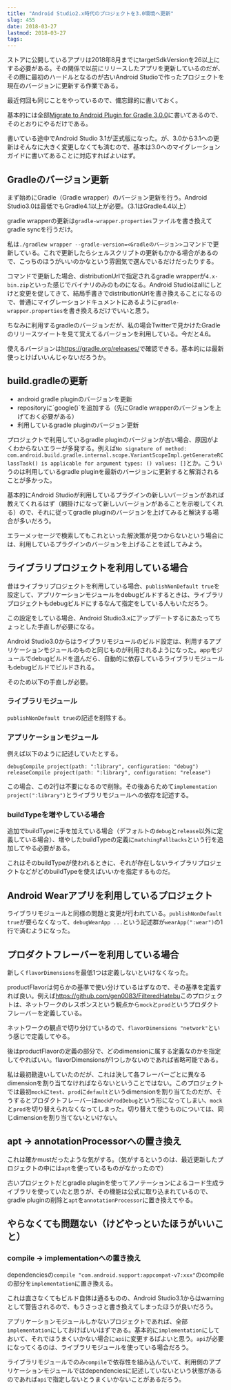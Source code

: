 ```yaml
---
title: "Android Studio2.x時代のプロジェクトを3.0環境へ更新"
slug: 455
date: 2018-03-27
lastmod: 2018-03-27
tags: 
---
```


ストアに公開しているアプリは2018年8月までにtargetSdkVersionを26以上にする必要がある。その関係で以前にリリースしたアプリを更新しているのだが、その際に最初のハードルとなるのが古いAndroid Studioで作ったプロジェクトを現在のバージョンに更新する作業である。

最近何回も同じことをやっているので、備忘録的に書いておく。

基本的には全部<a href="https://developer.android.com/studio/build/gradle-plugin-3-0-0-migration.html">Migrate to Android Plugin for Gradle 3.0.0</a>に書いてあるので、そのとおりにやるだけである。

書いている途中でAndroid Studio 3.1が正式版になった。が、3.0から3.1への更新はそんなに大きく変更しなくても済むので、基本は3.0へのマイグレーションガイドに書いてあることに対応すればよいはず。


## Gradleのバージョン更新


まず始めにGradle（Gradle wrapper）のバージョン更新を行う。Android Studio3.0は最低でもGradle4.1以上が必要。（3.1はGradle4.4以上）

gradle wrapperの更新は`gradle-wrapper.properties`ファイルを書き換えてgradle syncを行うだけ。

私は`./gradlew wrapper --gradle-version=<Gradleのバージョン>`コマンドで更新している。これで更新したらシェルスクリプトの更新もかかる場合があるので、こっちのほうがいいのかなという雰囲気で選んでいるだけだったりする。

コマンドで更新した場合、distributionUrlで指定されるgradle wrapperが`4.x-bin.zip`といった感じでバイナリのみのものになる。Android Studioはallにしとけと変更を促してきて、結局手書きでdistributionUrlを書き換えることになるので、普通にマイグレーションドキュメントにあるように`gradle-wrapper.properties`を書き換えるだけでいいと思う。

ちなみに利用するgradleのバージョンだが、私の場合Twitterで見かけたGradleのリリースツイートを見て覚えてるバージョンを利用している。今だと4.6。

使えるバージョンは<a href="https://gradle.org/releases/">https://gradle.org/releases/</a>で確認できる。基本的には最新使っとけばいいんじゃないだろうか。


## build.gradleの更新


<ul>
<li>android gradle pluginのバージョンを更新</li>
<li>repositoryに`google()`を追加する（先にGradle wrapperのバージョンを上げておく必要がある）</li>
<li>利用しているgradle pluginのバージョン更新</li>
</ul>

プロジェクトで利用しているgradle pluginのバージョンが古い場合、原因がよくわからないエラーが多発する。例えば`No signature of method: com.android.build.gradle.internal.scope.VariantScopeImpl.getGenerateRClassTask() is applicable for argument types: () values: []`とか。こういうのは利用しているgradle pluginを最新のバージョンに更新すると解消されることが多かった。

基本的にAndroid Studioが利用しているプラグインの新しいバージョンがあれば教えてくれるはず（網掛けになって新しいバージョンがあることを示唆してくれる）ので、それに従ってgradle pluginのバージョンを上げてみると解決する場合が多いだろう。

エラーメッセージで検索してもこれといった解決策が見つからないという場合には、利用しているプラグインのバージョンを上げることを試してみよう。


## ライブラリプロジェクトを利用している場合


昔はライブラリプロジェクトを利用している場合、`publishNonDefault true`を設定して、アプリケーションモジュールをdebugビルドするときは、ライブラリプロジェクトもdebugビルドにするなんて指定をしている人もいただろう。

この設定をしている場合、Android Studio3.xにアップデートするにあたってちょっとした手直しが必要になる。

Android Studio3.0からはライブラリモジュールのビルド設定は、利用するアプリケーションモジュールのものと同じものが利用されるようになった。appモジュールでdebugビルドを選んだら、自動的に依存しているライブラリモジュールもdebugビルドでビルドされる。

そのため以下の手直しが必要。


### ライブラリモジュール


`publishNonDefault true`の記述を削除する。


### アプリケーションモジュール


例えば以下のように記述していたとする。


```
debugCompile project(path: ":library", configuration: "debug")
releaseCompile project(path: ":library", configuration: "release")
```

この場合、この2行は不要になるので削除。その後あらためて`implementation project(":library")`とライブラリモジュールへの依存を記述する。


### buildTypeを増やしている場合


追加でbuildTypeに手を加えている場合（デフォルトの`debug`と`release`以外に定義している場合）、増やしたbuildTypeの定義に`matchingFallbacks`という行を追加してやる必要がある。

これはそのbuildTypeが使われるときに、それが存在しないライブラリプロジェクトなどがどのbuildTypeを使えばいいかを指定するものだ。


## Android Wearアプリを利用しているプロジェクト


ライブラリモジュールと同様の問題と変更が行われている。`publishNonDefault true`が要らなくなって、`debugWearApp ...`という記述群が`wearApp(":wear")`の1行で済むようになった。


## プロダクトフレーバーを利用している場合


新しく`flavorDimensions`を最低1つは定義しないといけなくなった。

productFlavorは何らかの基準で使い分けているはずなので、その基準を定義すれば良い。例えば<a href="https://github.com/gen0083/FilteredHatebu">https://github.com/gen0083/FilteredHatebu</a>このプロジェクトは、ネットワークのレスポンスという観点から`mock`と`prod`というプロダクトフレーバーを定義している。

ネットワークの観点で切り分けているので、`flavorDimensions "network"`という感じで定義してやる。

後はproductFlavorの定義の部分で、どのdimensionに属する定義なのかを指定してやればいい。flavorDimensionsが1つしかないのであれば省略可能である。

私は最初勘違いしていたのだが、これは決して各フレーバーごとに異なるdimensionを割り当てなければならないということではない。このプロジェクトでは最初`mock`に`test`、`prod`に`default`というdimensionを割り当てたのだが、そうするとプロダクトフレーバーは`mockProdDebug`という形になってしまい、`mock`と`prod`を切り替えられなくなってしまった。切り替えて使うものについては、同じdimensionを割り当てないといけない。


## apt → annotationProcessorへの置き換え


これは確かmustだったような気がする。（気がするというのは、最近更新したプロジェクトの中には`apt`を使っているものがなかったので）

古いプロジェクトだとgradle pluginを使ってアノテーションによるコード生成ライブラリを使っていたと思うが、その機能は公式に取り込まれているので、gradle pluginの削除と`apt`を`annotationProcessor`に置き換えてやる。


## やらなくても問題ない（けどやっといたほうがいいこと）



### compile → implementationへの置き換え


dependenciesの`compile "com.android.support:appcompat-v7:xxx"`のcompileの部分を`implementation`に置き換える。

これは直さなくてもビルド自体は通るものの、Android Studio3.1からはwarningとして警告されるので、もうさっさと書き換えてしまったほうが良いだろう。

アプリケーションモジュールしかないプロジェクトであれば、全部`implementation`にしておけばいいはずである。基本的に`implementation`にしておいて、それではうまくいかない場合に`api`に変更するばよいと思う。`api`が必要になってくるのは、ライブラリモジュールを使っている場合だろう。

ライブラリモジュールでのみ`compile`で依存性を組み込んでいて、利用側のアプリケーションモジュールではdependenciesに記述していないという状態があるのであれば`api`で指定しないとうまくいかないことがあるだろう。


  